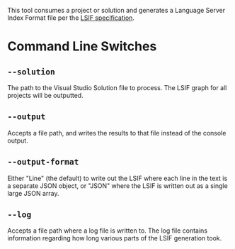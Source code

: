 ﻿This tool consumes a project or solution and generates a Language Server Index Format file per the
[LSIF specification](https://github.com/Microsoft/language-server-protocol/blob/master/indexFormat/specification.md).

# Command Line Switches
## `--solution`
The path to the Visual Studio Solution file to process. The LSIF graph for all projects will be outputted.

## `--output`
Accepts a file path, and writes the results to that file instead of the console output.

## `--output-format`
Either "Line" (the default) to write out the LSIF where each line in the text is a separate JSON object, or
"JSON" where the LSIF is written out as a single large JSON array.

## `--log`
Accepts a file path where a log file is written to. The log file contains information regarding how long various
parts of the LSIF generation took.